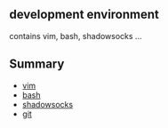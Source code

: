 
## development environment

contains vim, bash, shadowsocks ...


## Summary
- [vim](https://github.com/deju/development-environment/blob/master/vim.md)
- [bash](https://github.com/deju/development-environment/blob/master/bash.md)
- [shadowsocks](https://github.com/deju/development-environment/blob/master/ss.md)
- [git](https://github.com/deju/development-environment/blob/master/git.md)